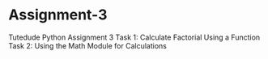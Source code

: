 # Assignment-3
Tutedude Python Assignment 3
Task 1: Calculate Factorial Using a Function 
Task 2: Using the Math Module for Calculations
